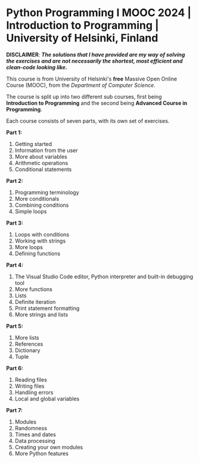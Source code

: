 # **Python Programming I MOOC 2024 | Introduction to Programming | University of Helsinki, Finland**

**DISCLAIMER**: **_The solutions that I have provided are my way of solving the exercises and are not necessarily the shortest, most efficient and clean-code looking like._**

This course is from University of Helsinki's **free** Massive Open Online Course (MOOC), from the _Department of Computer Science_.

The course is split up into two different sub courses, first being **Introduction to Programming** and the second being **Advanced Course in Programming**.

Each course consists of seven parts, with its own set of exercises.

**Part 1:**
1. Getting started
2. Information from the user
3. More about variables
4. Arithmetic operations
5. Conditional statements

**Part 2:**
1. Programming terminology
2. More conditionals
3. Combining conditions
4. Simple loops

**Part 3:**
1. Loops with conditions
2. Working with strings
3. More loops
4. Defining functions

**Part 4:**
1. The Visual Studio Code editor, Python interpreter and built-in debugging tool
2. More functions
3. Lists
4. Definite iteration
5. Print statement formatting
6. More strings and lists

**Part 5:**
1. More lists
2. References
3. Dictionary
4. Tuple

**Part 6:**
1. Reading files
2. Writing files
3. Handling errors
4. Local and global variables

**Part 7:**
1. Modules
2. Randomness
3. Times and dates
4. Data processing
5. Creating your own modules
6. More Python features
